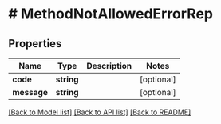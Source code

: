 # # MethodNotAllowedErrorRep

## Properties

Name | Type | Description | Notes
------------ | ------------- | ------------- | -------------
**code** | **string** |  | [optional]
**message** | **string** |  | [optional]

[[Back to Model list]](../../README.md#models) [[Back to API list]](../../README.md#endpoints) [[Back to README]](../../README.md)

